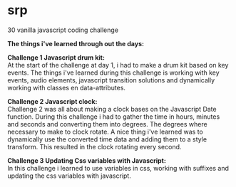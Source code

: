 # srp
30 vanilla javascript coding challenge

<strong>The things i've learned through out the days:</strong>

<strong>Challenge 1 Javascript drum kit: </strong> <br />
At the start of the challenge at day 1, i had to make a drum kit based on key events. The things i've learned during this challenge is working with key events, audio elements, javascript transition solutions and dynamically working with classes en data-attributes.

<strong> Challenge 2 Javascript clock: </strong> <br />
Challenge 2 was all about making a clock bases on the Javascript Date function. During this challenge i had to gather the time in hours, minutes and seconds and converting them into degrees. The degrees where necessary to make to clock rotate.
A nice thing i've learned was to dynamically use the converted time data and adding them to a style transform. This resulted in the clock rotating every second.

<strong>Challenge 3 Updating Css variables with Javascript: </strong> <br />
In this challenge i learned to use variables in css, working with suffixes and updating the css variables with javascript.
